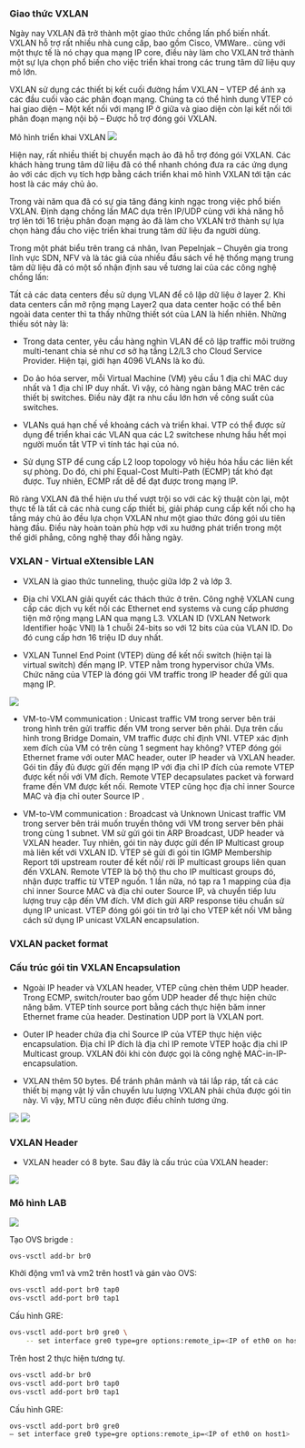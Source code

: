 ### Giao thức VXLAN
Ngày nay VXLAN đã trở thành một giao thức chồng lấn phổ biến nhất. VXLAN hỗ trợ rất nhiều nhà cung cấp, bao gồm Cisco, VMWare.. cùng với một thực tế là nó chạy qua mạng IP core, điều này làm cho VXLAN trở thành một sự lựa chọn phổ biến cho việc triển khai trong các trung tâm dữ liệu quy mô lớn.

VXLAN sử dụng các thiết bị kết cuối đường hầm VXLAN – VTEP để ánh xạ các đầu cuối vào các phân đoạn mạng. Chúng ta có thể hình dung VTEP có hai giao diện – Một kết nối với mạng IP ở giữa và giao diện còn lại kết nối tới phân đoạn mạng nội bộ – Được hỗ trợ đóng gói VXLAN.

Mô hình triển khai VXLAN
<img src="/img/2.jpg">


Hiện nay, rất nhiều thiết bị chuyển mạch ảo đã hỗ trợ đóng gói VXLAN. Các khách hàng trung tâm dữ liệu đã có thể nhanh chóng đưa ra các ứng dụng ảo với các dịch vụ tích hợp bằng cách triển khai mô hình VXLAN tới tận các host là các máy chủ ảo.

Trong vài năm qua đã có sự gia tăng đáng kinh ngạc trong việc phổ biến VXLAN. Định dạng chồng lấn MAC dựa trên IP/UDP cùng với khả năng hỗ trợ lên tới 16 triệu phân đoạn mạng ảo đã làm cho VXLAN trở thành sự lựa chọn hàng đầu cho việc triển khai trung tâm dữ liệu đa người dùng.

Trong một phát biểu trên trang cá nhân, Ivan Pepelnjak – Chuyên gia trong lĩnh vực SDN, NFV và là tác giả của nhiều đầu sách về hệ thống mạng trung tâm dữ liệu đã có một số  nhận định sau về tương lai của các công nghệ chồng lấn:

Tất cả các data centers đều sử dụng VLAN để cô lập dữ liệu ở layer 2. Khi data centers cần mở rộng mạng Layer2 qua data center hoặc có thể bên ngoài data center thì ta thấy những thiết sót của LAN là hiển nhiên. Những thiếu sót này là:

* Trong data center, yêu cầu hàng nghìn VLAN để cô lập traffic môi trường multi-tenant chia sẻ như cơ sở hạ tầng L2/L3 cho Cloud Service Provider. Hiện tại, giới hạn 4096 VLANs là ko đủ.

* Do ảo hóa server, mỗi Virtual Machine (VM) yêu cầu 1 địa chỉ MAC duy nhất và 1 địa chỉ IP duy nhất. Vì vậy, có hàng ngàn bảng MAC trên các thiết bị switches. Điều này đặt ra nhu cầu lớn hơn về công suất của switches.

* VLANs quá hạn chế về khoảng cách và triển khai. VTP có thể được sử dụng để triển khai các VLAN qua các L2 switchese nhưng hầu hết mọi người muốn tắt VTP vì tính tác hại của nó.

* Sử dụng STP để cung cấp L2 loop topology vô hiệu hóa hầu các liên kết sự phòng. Do đó, chi phí Equal-Cost Multi-Path (ECMP) tất khó đạt được. Tuy nhiên, ECMP rất dễ để đạt được trong mạng IP.

Rõ ràng VXLAN đã thể hiện ưu thế vượt trội so với các kỹ thuật còn lại, một thực tế là tất cả các nhà cung cấp thiết bị, giải pháp cung cấp kết nối cho hạ tầng máy chủ ảo đều lựa chọn VXLAN như một giao thức đóng gói ưu tiên hàng đầu. Điều này hoàn toàn phù hợp với xu hướng phát triển trong một thế giới phẳng, công nghệ thay đổi hằng ngày.

### VXLAN - Virtual eXtensible LAN

- VXLAN là giao thức tunneling, thuộc giữa lớp 2 và lớp 3.

- Địa chỉ VXLAN giải quyết các thách thức ở trên. Công nghệ VXLAN cung cấp các dịch vụ kết nối các Ethernet end systems và cung cấp phương tiện mở rộng mạng LAN qua mạng L3. VXLAN ID (VXLAN Network Identifier hoặc VNI) là 1 chuỗi 24-bits so với 12 bits của của VLAN ID. Do đó cung cấp hơn 16 triệu ID duy nhất.

- VXLAN Tunnel End Point (VTEP) dùng để kết nối switch (hiện tại là virtual switch) đến mạng IP. VTEP nằm trong hypervisor chứa VMs. Chức năng của VTEP là đóng gói VM traffic trong IP header để gửi qua mạng IP.

<img src="/img/3.png">

* VM-to-VM communication : Unicast traffic VM trong server bên trái trong hình trên gửi traffic đến VM trong server bên phải. Dựa trên cấu hình trong Bridge Domain, VM traffic được chỉ định VNI. VTEP xác định xem đích của VM có trên cùng 1 segment hay không? VTEP đóng gói Ethernet frame với outer MAC header, outer IP header và VXLAN header. Gói tin đầy đủ được gửi đến mạng IP với địa chỉ IP đích của remote VTEP được kết nối với VM đích. Remote VTEP decapsulates packet và forward frame đến VM được kết nối. Remote VTEP cũng học địa chỉ inner Source MAC và địa chỉ outer Source IP .

* VM-to-VM communication : Broadcast và Unknown Unicast traffic VM trong server bên trái muốn truyền thông với VM trong server bên phải trong cùng 1 subnet. VM sử gửi gói tin ARP Broadcast, UDP header và VXLAN header. Tuy nhiên, gói tin này được gửi đến IP Multicast group mà liên kết với VXLAN ID. VTEP sẽ gửi đi gói tin IGMP Membership Report tới upstream router để kết nối/ rời IP multicast groups liên quan đến VXLAN. Remote VTEP là bộ thộ thu cho IP multicast groups đó, nhận được traffic từ VTEP nguồn. 1 lần nữa, nó tạp ra 1 mapping của địa chỉ inner Source MAC và địa chỉ outer Source IP, và chuyển tiếp lưu lượng truy cập đến VM đích. VM đích gửi ARP response tiêu chuẩn sử dụng IP unicast. VTEP đóng gói gói tin trở lại cho VTEP kết nối VM bằng cách sử dụng IP unicast VXLAN encapsulation.

### VXLAN packet format

### Cấu trúc gói tin VXLAN Encapsulation

- Ngoài IP header và VXLAN header, VTEP cũng chèn thêm UDP header. Trong ECMP, switch/router bao gồm UDP header để thực hiện chức năng băm. VTEP tính source port bằng cách thực hiện băm inner Ethernet frame của header. Destination UDP port là VXLAN port.

- Outer IP header chứa địa chỉ Source IP của VTEP thực hiện việc encapsulation. Địa chỉ IP đích là địa chỉ IP remote VTEP hoặc địa chỉ IP Multicast group. VXLAN đôi khi còn được gọi là công nghệ MAC-in-IP-encapsulation.

- VXLAN thêm 50 bytes. Để tránh phân mảnh và tái lắp ráp, tất cả các thiết bị mạng vật lý vẫn chuyển lưu lượng VXLAN phải chứa được gói tin này. Vì vậy, MTU cũng nên được điều chỉnh tương ứng.

<img src="/img/4.png">

<img src="/img/5.png">

### VXLAN Header

- VXLAN header có 8 byte. Sau đây là cấu trúc của VXLAN header:

<img src="/img/6.png">

### Mô hình LAB

<img src="/img/1.png">

Tạo OVS brigde :

`ovs-vsctl add-br br0`

Khởi động vm1 và vm2 trên host1 và gán vào OVS:

``` sh
ovs-vsctl add-port br0 tap0
ovs-vsctl add-port br0 tap1
```

Cấu hình GRE:

``` sh
ovs-vsctl add-port br0 gre0 \
    -- set interface gre0 type=gre options:remote_ip=<IP of eth0 on host2>
```

Trên host 2 thực hiện tương tự.

``` sh
ovs-vsctl add-br br0
ovs-vsctl add-port br0 tap0
ovs-vsctl add-port br0 tap1
```

Cấu hình GRE:

``` sh
ovs-vsctl add-port br0 gre0
– set interface gre0 type=gre options:remote_ip=<IP of eth0 on host1>
```





